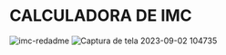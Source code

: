 # CALCULADORA DE IMC
![imc-redadme](https://github.com/JoaoPedro0116/Calc-imc/assets/118128987/aee8d864-c8d8-4a09-9295-573e13a971ce)
![Captura de tela 2023-09-02 104735](https://github.com/JoaoPedro0116/Calc-imc/assets/118128987/78425cbb-9473-429f-96ad-6bd67debf4e8)

